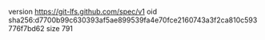 version https://git-lfs.github.com/spec/v1
oid sha256:d7700b99c630393af5ae899539fa4e70fce2160743a3f2ca810c593776f7bd62
size 791

